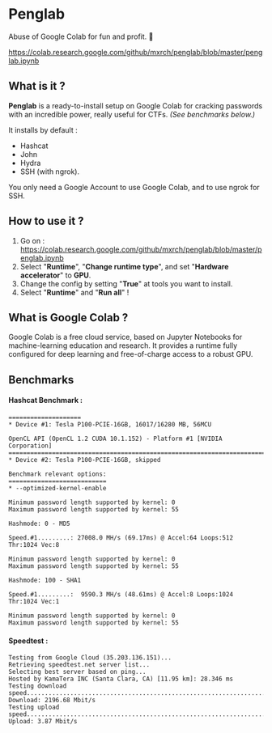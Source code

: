 # Penglab
Abuse of Google Colab for fun and profit. 🐬

https://colab.research.google.com/github/mxrch/penglab/blob/master/penglab.ipynb

## What is it ?

**Penglab** is a ready-to-install setup on Google Colab for cracking passwords with an incredible power, really useful for CTFs. *(See benchmarks below.)*

It installs by default :
* Hashcat
* John
* Hydra
* SSH (with ngrok).

You only need a Google Account to use Google Colab, and to use ngrok for SSH.

## How to use it ?
1. Go on : https://colab.research.google.com/github/mxrch/penglab/blob/master/penglab.ipynb
2. Select "**Runtime**", "**Change runtime type**", and set "**Hardware accelerator**" to **GPU**.
3. Change the config by setting "**True**" at tools you want to install.
4. Select "**Runtime**" and "**Run all**" !

## What is Google Colab ?
Google Colab is a free cloud service, based on Jupyter Notebooks for machine-learning education and research. It provides a runtime fully configured for deep learning and free-of-charge access to a robust GPU.

## Benchmarks

#### Hashcat Benchmark :
```CUDA API (CUDA 10.1)
====================
* Device #1: Tesla P100-PCIE-16GB, 16017/16280 MB, 56MCU

OpenCL API (OpenCL 1.2 CUDA 10.1.152) - Platform #1 [NVIDIA Corporation]
========================================================================
* Device #2: Tesla P100-PCIE-16GB, skipped

Benchmark relevant options:
===========================
* --optimized-kernel-enable

Minimum password length supported by kernel: 0
Maximum password length supported by kernel: 55

Hashmode: 0 - MD5

Speed.#1.........: 27008.0 MH/s (69.17ms) @ Accel:64 Loops:512 Thr:1024 Vec:8

Minimum password length supported by kernel: 0
Maximum password length supported by kernel: 55

Hashmode: 100 - SHA1

Speed.#1.........:  9590.3 MH/s (48.61ms) @ Accel:8 Loops:1024 Thr:1024 Vec:1

Minimum password length supported by kernel: 0
Maximum password length supported by kernel: 55
```

#### Speedtest :

```Retrieving speedtest.net configuration...
Testing from Google Cloud (35.203.136.151)...
Retrieving speedtest.net server list...
Selecting best server based on ping...
Hosted by KamaTera INC (Santa Clara, CA) [11.95 km]: 28.346 ms
Testing download speed................................................................................
Download: 2196.68 Mbit/s
Testing upload speed......................................................................................................
Upload: 3.87 Mbit/s
```
